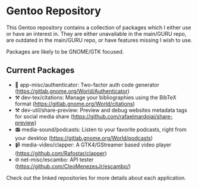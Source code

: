 # Gentoo Repository
This Gentoo repository contains a collection of packages which I either use or have an interest in. They are either unavailable in the main/GURU repo, are outdated in the main/GURU repo, or have features missing I wish to use.

Packages are likely to be GNOME/GTK focused.

## Current Packages
* 🔑 app-misc/authenticator: Two-factor auth code generator (https://gitlab.gnome.org/World/Authenticator)
* ⚒️ dev-tex/citations: Manage your bibliographies using the BibTeX format (https://gitlab.gnome.org/World/citations)
* ⚒️ dev-util/share-preview: Preview and debug websites metadata tags for social media share (https://github.com/rafaelmardojai/share-preview)
* 📻 media-sound/podcasts: Listen to your favorite podcasts, right from your desktop (https://gitlab.gnome.org/World/podcasts)
* 📹 media-video/clapper: A GTK4/GStreamer based video player (https://github.com/Rafostar/clapper)
* 🌐 net-misc/escambo: API tester (https://github.com/CleoMenezesJr/escambo/)

Check out the linked repositories for more details about each application.
